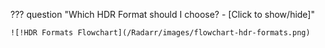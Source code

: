 ??? question "Which HDR Format should I choose? - [Click to show/hide]"

    ![!HDR Formats Flowchart](/Radarr/images/flowchart-hdr-formats.png)
